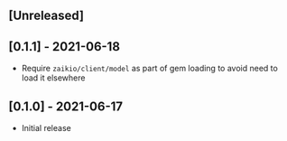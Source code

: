 ## [Unreleased]

## [0.1.1] - 2021-06-18

- Require `zaikio/client/model` as part of gem loading to avoid need to load it elsewhere

## [0.1.0] - 2021-06-17

- Initial release

